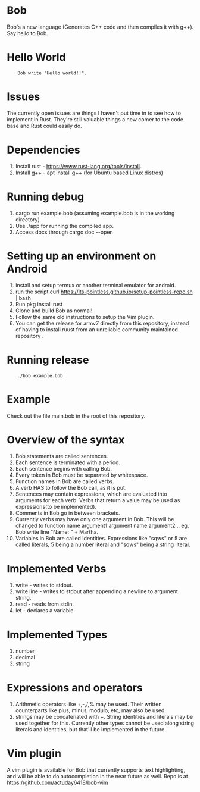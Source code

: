 # Bob
Bob's a new language (Generates C++ code and then compiles it with g++). Say hello to Bob.

# Hello World
		Bob write "Hello world!!".

# Issues
The currently open issues are things I haven't put time in to see how to implement in Rust. They're still valuable things a new comer to the code base and Rust could easily do.

# Dependencies
1. Install rust - https://www.rust-lang.org/tools/install.
2. Install g++ - apt install g++ (for Ubuntu based Linux distros)

# Running debug
1. cargo run example.bob (assuming example.bob is in the working directory)
2. Use ./app for running the compiled app.
3. Access docs through cargo doc --open

# Setting up an environment on Android 
1. install and setup termux or another terminal emulator for android. 
2. run the script 
		curl https://its-pointless.github.io/setup-pointless-repo.sh | bash
3. Run
		pkg install rust
4. Clone and build Bob as normal!
5. Follow the same old instructions to setup the Vim plugin.
6. You can get the release for armv7 directly from this repository, instead of having to install ruust from an unreliable community maintained repository .

# Running release
		./bob example.bob

# Example
Check out the file main.bob in the root of this repository.

# Overview of the syntax
1. Bob statements are called sentences.
2. Each sentence is terminated with a period.
3. Each sentence begins with calling Bob.
4. Every token in Bob must be separated by whitespace.
5. Function names in Bob are called verbs.
6. A verb HAS to follow the Bob call, as it is put.
7. Sentences may contain expressions, which are evaluated into arguments for each verb. Verbs that return a value may be used as expressions(to be implemented).
8. Comments in Bob go in between brackets.
9. Currently verbs may have only one argument in Bob. This will be changed to function name argument1 argument name argument2 ..
   eg. Bob write line "Name: " + Martha.
10. Variables in Bob are called Identities. Expressions like "sqws" or 5 are called literals, 5 being a number literal and "sqws" being a string literal.

# Implemented Verbs
1. write - writes to stdout.
2. write line - writes to stdout after appending a newline to argument string.
3. read - reads from stdin.
4. let - declares a variable.

# Implemented Types
1. number
2. decimal
3. string

# Expressions and operators
1. Arithmetic operators like +,-,/,% may be used. Their written counterparts like plus, minus, modulo, etc, may also be used.
2. strings may be concatenated with +. String identities and literals may be used together for this. Currently other types cannot be used along string literals and identities, but that'll be implemented in the future.

# Vim plugin
A vim plugin is available for Bob that currently supports text highlighting, and will be able to do autocompletion in the near future as well. Repo is at https://github.com/actuday6418/bob-vim

